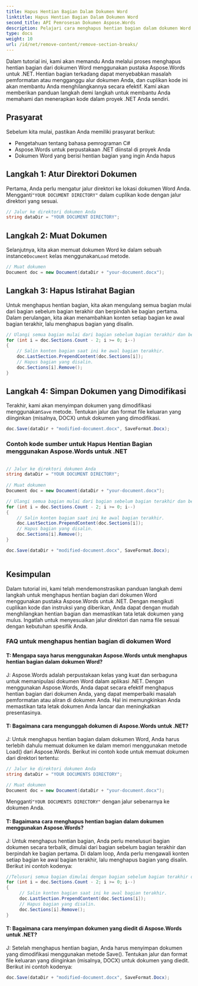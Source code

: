 ```yaml
---
title: Hapus Hentian Bagian Dalam Dokumen Word
linktitle: Hapus Hentian Bagian Dalam Dokumen Word
second_title: API Pemrosesan Dokumen Aspose.Words
description: Pelajari cara menghapus hentian bagian dalam dokumen Word menggunakan pustaka Aspose.Words untuk .NET. Secara efektif menghilangkan hentian bagian yang dapat mengganggu pemformatan dokumen Anda.
type: docs
weight: 10
url: /id/net/remove-content/remove-section-breaks/
---
```

Dalam tutorial ini, kami akan memandu Anda melalui proses menghapus hentian bagian dari dokumen Word menggunakan pustaka Aspose.Words untuk .NET. Hentian bagian terkadang dapat menyebabkan masalah pemformatan atau mengganggu alur dokumen Anda, dan cuplikan kode ini akan membantu Anda menghilangkannya secara efektif. Kami akan memberikan panduan langkah demi langkah untuk membantu Anda memahami dan menerapkan kode dalam proyek .NET Anda sendiri.

## Prasyarat
Sebelum kita mulai, pastikan Anda memiliki prasyarat berikut:
- Pengetahuan tentang bahasa pemrograman C#
- Aspose.Words untuk perpustakaan .NET diinstal di proyek Anda
- Dokumen Word yang berisi hentian bagian yang ingin Anda hapus

## Langkah 1: Atur Direktori Dokumen
 Pertama, Anda perlu mengatur jalur direktori ke lokasi dokumen Word Anda. Mengganti`"YOUR DOCUMENT DIRECTORY"` dalam cuplikan kode dengan jalur direktori yang sesuai.

```csharp
// Jalur ke direktori dokumen Anda
string dataDir = "YOUR DOCUMENT DIRECTORY";
```

## Langkah 2: Muat Dokumen
 Selanjutnya, kita akan memuat dokumen Word ke dalam sebuah instance`Document` kelas menggunakan`Load` metode.

```csharp
// Muat dokumen
Document doc = new Document(dataDir + "your-document.docx");
```

## Langkah 3: Hapus Istirahat Bagian
Untuk menghapus hentian bagian, kita akan mengulang semua bagian mulai dari bagian sebelum bagian terakhir dan berpindah ke bagian pertama. Dalam perulangan, kita akan menambahkan konten setiap bagian ke awal bagian terakhir, lalu menghapus bagian yang disalin.

```csharp
// Ulangi semua bagian mulai dari bagian sebelum bagian terakhir dan berpindah ke bagian pertama.
for (int i = doc.Sections.Count - 2; i >= 0; i--)
{
    // Salin konten bagian saat ini ke awal bagian terakhir.
    doc.LastSection.PrependContent(doc.Sections[i]);
    // Hapus bagian yang disalin.
    doc.Sections[i].Remove();
}
```

## Langkah 4: Simpan Dokumen yang Dimodifikasi
 Terakhir, kami akan menyimpan dokumen yang dimodifikasi menggunakan`Save` metode. Tentukan jalur dan format file keluaran yang diinginkan (misalnya, DOCX) untuk dokumen yang dimodifikasi.

```csharp
doc.Save(dataDir + "modified-document.docx", SaveFormat.Docx);
```

### Contoh kode sumber untuk Hapus Hentian Bagian menggunakan Aspose.Words untuk .NET
 
```csharp

// Jalur ke direktori dokumen Anda
string dataDir = "YOUR DOCUMENT DIRECTORY"; 
 
// Muat dokumen
Document doc = new Document(dataDir + "your-document.docx");

// Ulangi semua bagian mulai dari bagian sebelum bagian terakhir dan berpindah ke bagian pertama.
for (int i = doc.Sections.Count - 2; i >= 0; i--)
{
	// Salin konten bagian saat ini ke awal bagian terakhir.
	doc.LastSection.PrependContent(doc.Sections[i]);
	// Hapus bagian yang disalin.
	doc.Sections[i].Remove();
}

doc.Save(dataDir + "modified-document.docx", SaveFormat.Docx);
        
```

## Kesimpulan
Dalam tutorial ini, kami telah mendemonstrasikan panduan langkah demi langkah untuk menghapus hentian bagian dari dokumen Word menggunakan pustaka Aspose.Words untuk .NET. Dengan mengikuti cuplikan kode dan instruksi yang diberikan, Anda dapat dengan mudah menghilangkan hentian bagian dan memastikan tata letak dokumen yang mulus. Ingatlah untuk menyesuaikan jalur direktori dan nama file sesuai dengan kebutuhan spesifik Anda.

### FAQ untuk menghapus hentian bagian di dokumen Word

#### T: Mengapa saya harus menggunakan Aspose.Words untuk menghapus hentian bagian dalam dokumen Word?

J: Aspose.Words adalah perpustakaan kelas yang kuat dan serbaguna untuk memanipulasi dokumen Word dalam aplikasi .NET. Dengan menggunakan Aspose.Words, Anda dapat secara efektif menghapus hentian bagian dari dokumen Anda, yang dapat memperbaiki masalah pemformatan atau aliran di dokumen Anda. Hal ini memungkinkan Anda memastikan tata letak dokumen Anda lancar dan meningkatkan presentasinya.

#### T: Bagaimana cara mengunggah dokumen di Aspose.Words untuk .NET?

J: Untuk menghapus hentian bagian dalam dokumen Word, Anda harus terlebih dahulu memuat dokumen ke dalam memori menggunakan metode Load() dari Aspose.Words. Berikut ini contoh kode untuk memuat dokumen dari direktori tertentu:

```csharp
// Jalur ke direktori dokumen Anda
string dataDir = "YOUR DOCUMENTS DIRECTORY";

// Muat dokumen
Document doc = new Document(dataDir + "your-document.docx");
```

 Mengganti`"YOUR DOCUMENTS DIRECTORY"` dengan jalur sebenarnya ke dokumen Anda.

#### T: Bagaimana cara menghapus hentian bagian dalam dokumen menggunakan Aspose.Words?

J: Untuk menghapus hentian bagian, Anda perlu menelusuri bagian dokumen secara terbalik, dimulai dari bagian sebelum bagian terakhir dan berpindah ke bagian pertama. Di dalam loop, Anda perlu mengawali konten setiap bagian ke awal bagian terakhir, lalu menghapus bagian yang disalin. Berikut ini contoh kodenya:

```csharp
//Telusuri semua bagian dimulai dengan bagian sebelum bagian terakhir dan berpindah ke bagian pertama.
for (int i = doc.Sections.Count - 2; i >= 0; i--)
{
     // Salin konten bagian saat ini ke awal bagian terakhir.
     doc.LastSection.PrependContent(doc.Sections[i]);
     // Hapus bagian yang disalin.
     doc.Sections[i].Remove();
}
```

#### T: Bagaimana cara menyimpan dokumen yang diedit di Aspose.Words untuk .NET?

J: Setelah menghapus hentian bagian, Anda harus menyimpan dokumen yang dimodifikasi menggunakan metode Save(). Tentukan jalur dan format file keluaran yang diinginkan (misalnya, DOCX) untuk dokumen yang diedit. Berikut ini contoh kodenya:

```csharp
doc.Save(dataDir + "modified-document.docx", SaveFormat.Docx);
```